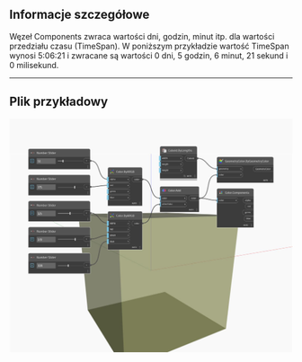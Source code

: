 ## Informacje szczegółowe
Węzeł Components zwraca wartości dni, godzin, minut itp. dla wartości przedziału czasu (TimeSpan). W poniższym przykładzie wartość TimeSpan wynosi 5:06:21 i zwracane są wartości 0 dni, 5 godzin, 6 minut, 21 sekund i 0 milisekund.
___
## Plik przykładowy

![Components](./DSCore.Color.Components_img.jpg)

